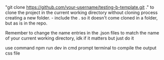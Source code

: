 "git clone https://github.com/your-username/testing-b-template.git ." to clone the project in the current working directory without cloning process creating a new folder. - include the . so it doesn't come cloned in a folder, but as is in the repo.

Remember to change the name entries in the .json files to match the name of your current working directory, idk if it matters but just do it

use command npm run dev in cmd prompt terminal to compile the output css file